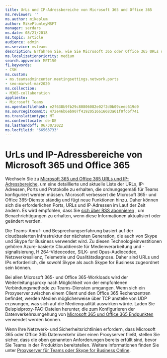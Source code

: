 ```yaml
---
title: UrLs und IP-Adressbereiche von Microsoft 365 und Office 365
ms.reviewer: ''
ms.author: mikeplum
author: MikePlumleyMSFT
manager: serdars
ms.date: 08/21/2018
ms.topic: article
audience: admin
ms.service: msteams
description: Erfahren Sie, wie Sie Microsoft 365 oder Office 365 URLs und IP-Adressbereiche ordnungsgemäß konfigurieren und den Weiterleitungsproxy bei Verbindungen mit dem Microsoft Teams-Dienst nach Möglichkeit umgehen.
ms.localizationpriority: medium
search.appverid: MET150
f1.keywords:
- CSH
ms.custom:
- ms.teamsadmincenter.meetingsettings.network.ports
- seo-marvel-mar2020
ms.collection:
- M365-collaboration
appliesto:
- Microsoft Teams
ms.openlocfilehash: e2f638b9fb29c80806082e02f2d0b09ceec619d0
ms.sourcegitcommit: 472e46b6eb907f41920516616683a61f0fc6f741
ms.translationtype: MT
ms.contentlocale: de-DE
ms.lasthandoff: 06/30/2022
ms.locfileid: "66563733"
---
```

# <a name="microsoft-365-and-office-365-urls-and-ip-address-ranges"></a>UrLs und IP-Adressbereiche von Microsoft 365 und Office 365

Wechseln Sie zu [Microsoft 365 und Office 365 URLs und IP-Adressbereiche](/office365/enterprise/urls-and-ip-address-ranges#skype-for-business-online-and-microsoft-teams), um eine detaillierte und aktuelle Liste der URLs, IP-Adressen, Ports und Protokolle zu erhalten, die ordnungsgemäß für Teams konfiguriert werden müssen. Microsoft verbessert die Microsoft 365- und Office 365-Dienste ständig und fügt neue Funktionen hinzu. Daher können sich die erforderlichen Ports, URLs und IP-Adressen im Lauf der Zeit ändern. Es wird empfohlen, dass Sie [sich über RSS abonnieren](/office365/enterprise/urls-and-ip-address-ranges#skype-for-business-online-and-microsoft-teams) , um Benachrichtigungen zu erhalten, wenn diese Informationen aktualisiert oder geändert werden.

Die Teams-Anruf- und Besprechungserfahrung basiert auf der cloudbasierten Infrastruktur der nächsten Generation, die auch von Skype und Skype for Business verwendet wird. Zu diesen Technologieinvestitionen gehören Azure-basierte Clouddienste für Medienverarbeitung und -signalisierung, H.264-Videocodec, SILK- und Opus-Audiocodec, Netzwerkresilienz, Telemetrie und Qualitätsdiagnose. Daher sind URLs und IPs erforderlich, die sowohl Skype als auch Skype for Business zugeordnet sein können.

Bei allen Microsoft 365- und Office 365-Workloads wird der Weiterleitungsproxy nach Möglichkeit von der empfohlenen Verbindungsmethode zu Teams-Diensten umgangen. Wenn sich ein Proxyserver zwischen einem Client und den Office 365 Rechenzentren befindet, werden Medien möglicherweise über TCP anstelle von UDP erzwungen, was sich auf die Medienqualität auswirken würde. Laden Sie Beispielproxy-PAC-Dateien herunter, die zum Konfigurieren der Datenverkehrsumgehung von [Microsoft 365 und Office 365 Endpunkten](/office365/enterprise/managing-office-365-endpoints) verwendet werden können.

Wenn Ihre Netzwerk- und Sicherheitsrichtlinien erfordern, dass Microsoft 365 oder Office 365 Datenverkehr über einen Proxyserver fließt, stellen Sie sicher, dass die oben genannten Anforderungen bereits erfüllt sind, bevor Sie Teams in der Produktion bereitstellen. Weitere Informationen finden Sie unter [Proxyserver für Teams oder Skype for Business Online](proxy-servers-for-skype-for-business-online.md).